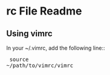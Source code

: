 # rc File Readme

## Using vimrc
In your ~/.vimrc, add the following line::
	<pre>
   	source ~/path/to/vimrc/vimrc
	</pre>
